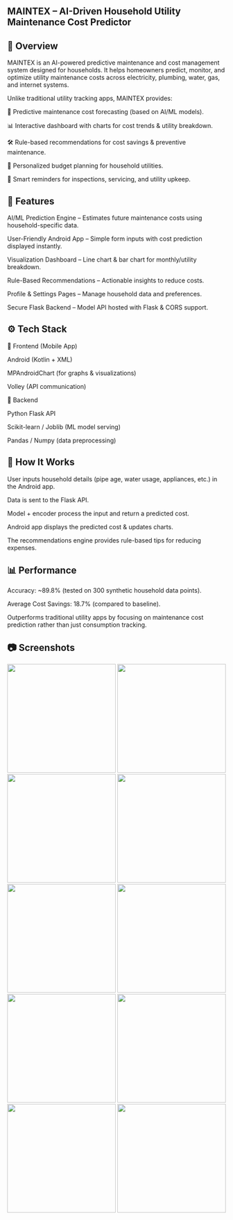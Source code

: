 MAINTEX – AI-Driven Household Utility Maintenance Cost Predictor
------------------------------------------------------------------------------------------------------------------------------------
📌 Overview
------------------------------------------------------------------------------------------------------------------------------------

MAINTEX is an AI-powered predictive maintenance and cost management system designed for households.
It helps homeowners predict, monitor, and optimize utility maintenance costs across electricity, plumbing, water, gas, and internet systems.

Unlike traditional utility tracking apps, MAINTEX provides:

🔮 Predictive maintenance cost forecasting (based on AI/ML models).

📊 Interactive dashboard with charts for cost trends & utility breakdown.

🛠️ Rule-based recommendations for cost savings & preventive maintenance.

🧾 Personalized budget planning for household utilities.

🔔 Smart reminders for inspections, servicing, and utility upkeep.

🚀 Features
------------------------------------------------------------------------------------------------------------------------------------

AI/ML Prediction Engine – Estimates future maintenance costs using household-specific data.

User-Friendly Android App – Simple form inputs with cost prediction displayed instantly.

Visualization Dashboard – Line chart & bar chart for monthly/utility breakdown.

Rule-Based Recommendations – Actionable insights to reduce costs.

Profile & Settings Pages – Manage household data and preferences.

Secure Flask Backend – Model API hosted with Flask & CORS support.

⚙️ Tech Stack
------------------------------------------------------------------------------------------------------------------------------------
🔹 Frontend (Mobile App)

Android (Kotlin + XML)

MPAndroidChart (for graphs & visualizations)

Volley (API communication)

🔹 Backend

Python Flask API

Scikit-learn / Joblib (ML model serving)

Pandas / Numpy (data preprocessing)


🧪 How It Works
------------------------------------------------------------------------------------------------------------------------------------
User inputs household details (pipe age, water usage, appliances, etc.) in the Android app.

Data is sent to the Flask API.

Model + encoder process the input and return a predicted cost.

Android app displays the predicted cost & updates charts.

The recommendations engine provides rule-based tips for reducing expenses.

📊 Performance
------------------------------------------------------------------------------------------------------------------------------------

Accuracy: ~89.8% (tested on 300 synthetic household data points).

Average Cost Savings: 18.7% (compared to baseline).

Outperforms traditional utility apps by focusing on maintenance cost prediction rather than just consumption tracking.

 📷 Screenshots
 -----------------------------------------------------------------------------------------------------------------------------------

<p float="left">
  <img src="UTILITYCOSTPROOF/Screenshot_20250830_173936.png" width="250"/>
  <img src="UTILITYCOSTPROOF/Screenshot_20250831_005218.png" width="250"/>
  <img src="UTILITYCOSTPROOF/Screenshot_20250830_173430.png" width="250"/>
  <img src="UTILITYCOSTPROOF/Screenshot_20250830_195426.png" width="250"/>
  <img src="UTILITYCOSTPROOF/Screenshot_20250830_195436.png" width="250"/>
  <img src="UTILITYCOSTPROOF/Screenshot_20250830_210148.png" width="250"/>
  <img src="UTILITYCOSTPROOF/Screenshot_20250831_093531.png" width="250"/>
  <img src="UTILITYCOSTPROOF/Screenshot_20250831_093544.png" width="250"/>
  <img src="UTILITYCOSTPROOF/Screenshot_20250901_222723.png" width="250"/>
  <img src="UTILITYCOSTPROOF/Screenshot_20250901_223845.png" width="250"/>
</p>
